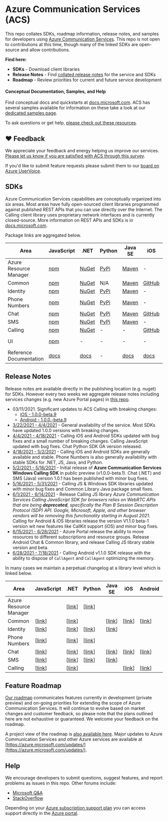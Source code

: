 # Azure Communication Services (ACS)
This repo collates SDKs, roadmap information, release notes, and samples for developers using [Azure Communication Services](https://azure.microsoft.com/en-us/services/communication-services/). This repo is not open to contributions at this time, though many of the linked SDKs are open-source and allow contributions.

**Find here:**
- **SDKs** - Download client libraries
- **Release Notes** - Find [collated release notes](https://github.com/Azure/Communication/tree/master/releasenotes) for the service and SDKs
- **Roadmap** - Review priorities for current and future service development

#### Conceptual Documentation, Samples, and Help
Find conceptual docs and quickstarts at [docs.microsoft.com](https://docs.microsoft.com/azure/communication-services/overview). ACS has several samples available for information on these take a look at our [dedicated samples page](https://docs.microsoft.com/azure/communication-services/samples/overview).

To ask questions or get help, [please check out these resources](https://docs.microsoft.com/azure/communication-services/support).

## ❤️ Feedback
We appreciate your feedback and energy helping us improve our services. [Please let us know if you are satisfied with ACS through this survey](https://microsoft.qualtrics.com/jfe/form/SV_4HMWolQyyLyeX77). 

If you'd like to submit feature requests please submit them to our [board on Azure UserVoice](https://feedback.azure.com/forums/934536-azure-communication-services).

## SDKs

Azure Communication Services capabilities are conceptually organized into six areas. Most areas have fully open-sourced client libraries programmed against published REST APIs that you can use directly over the Internet. The Calling client library uses proprietary network interfaces and is currently closed-source. More information on REST APIs and SDKs is in [docs.microsoft.com](https://docs.microsoft.com/azure/communication-services/concepts/sdk-options).

Package links are aggregated below.

| Area           | JavaScript | .NET | Python | Java SE | iOS | Android | Other                          |
| -------------- | ---------- | ---- | ------ | ---- | -------------- | -------------- | ------------------------------ |
| Azure Resource Manager | [npm](https://www.npmjs.com/package/@azure/arm-communication) | [NuGet](https://www.nuget.org/packages/Azure.ResourceManager.Communication) | [PyPi](https://pypi.org/project/azure-mgmt-communication/) | [Maven](https://search.maven.org/search?q=azure-resourcemanager-communication)  | - | - | [Go via GitHub](https://github.com/Azure/azure-sdk-for-go/releases/tag/v52.5.0) |
| Common         | [npm](https://www.npmjs.com/package/@azure/communication-common)         | [NuGet](https://www.nuget.org/packages/Azure.Communication.Common/)    | N/A      | [Maven](https://search.maven.org/search?q=a:azure-communication-common)   | [GitHub](https://github.com/Azure/azure-sdk-for-ios/releases)            | [Maven](https://search.maven.org/artifact/com.azure.android/azure-communication-common)             | -                              |
| Identity | [npm](https://www.npmjs.com/package/@azure/communication-identity)         | [NuGet](https://www.nuget.org/packages/Azure.Communication.Identity)    | [PyPi](https://pypi.org/project/azure-communication-identity/)      | [Maven](https://search.maven.org/search?q=a:azure-communication-identity)   | -              | -              | -                            |
| Phone Numbers | [npm](https://www.npmjs.com/package/@azure/communication-phone-numbers)         | [NuGet](https://www.nuget.org/packages/Azure.Communication.PhoneNumbers)    | [PyPi](https://pypi.org/project/azure-communication-phonenumbers/)      | [Maven](https://search.maven.org/search?q=a:azure-communication-phonenumbers)   | -              | -              | -                            |
| Chat           | [npm](https://www.npmjs.com/package/@azure/communication-chat)        | [NuGet](https://www.nuget.org/packages/Azure.Communication.Chat)     | [PyPi](https://pypi.org/project/azure-communication-chat/)     | [Maven](https://search.maven.org/search?q=a:azure-communication-chat)   | [GitHub](https://github.com/Azure/azure-sdk-for-ios/releases)  | [Maven](https://search.maven.org/search?q=a:azure-communication-chat)   | -                              |
| SMS            | [npm](https://www.npmjs.com/package/@azure/communication-sms)         | [NuGet](https://www.nuget.org/packages/Azure.Communication.Sms)    | [PyPi](https://pypi.org/project/azure-communication-sms/)       | [Maven](https://search.maven.org/artifact/com.azure/azure-communication-sms)   | -              | -              | -                              |
| Calling        | [npm](https://www.npmjs.com/package/@azure/communication-calling)         | [NuGet](https://www.nuget.org/packages/Azure.Communication.Calling)     | -      | -     | [GitHub](https://github.com/Azure/Communication/releases)     | [Maven](https://search.maven.org/artifact/com.azure.android/azure-communication-calling/)            | -                              |
| UI             | [npm](https://www.npmjs.com/package/@azure/communication-react) | - | - | - | - | - | [GitHub](https://github.com/Azure/communication-ui-library), [Storybook](https://azure.github.io/communication-ui-library/?path=/story/overview--page) |
| Reference Documentation     | [docs](https://azure.github.io/azure-sdk-for-js/communication.html)         | [docs](https://azure.github.io/azure-sdk-for-net/communication.html)      | -      | [docs](http://azure.github.io/azure-sdk-for-java/communication.html)     | [docs](https://docs.microsoft.com/en-us/objectivec/communication-services/calling/)      | [docs](https://docs.microsoft.com/en-us/java/api/com.azure.android.communication.calling?view=communication-services-java-android)            | -                              |


## Release Notes 
Release notes are available directly in the publishing location (e.g. nuget) for SDKs. However every two weeks we aggregate release notes including services changes (e.g. new Azure Portal pages) in [this repo](https://github.com/Azure/Communication/tree/master/releasenotes).

 - 03/11/2021. Significant updates to ACS Calling with breaking changes:
    - [iOS - 1.0.0-beta.9](https://github.com/Azure/Communication/releases/tag/v1.0.0-beta.9)
    - [Android - 1.0.0.-beta.9](https://www.npmjs.com/package/@azure/communication-calling/v/1.0.0-beta.9) 
 - [3/22/2021 - 4/4/2021](/releasenotes/2021-March-30.md) -  General availability of the service. Most SDKs have updated 1.0.0 versions with breaking changes.
 - [4/4/2021 - 4/18/2021](/releasenotes/2021-April-18.md) - Calling iOS and Android SDKs updated with bug fixes and a small number of breaking changes. Calling JavaScript updated with bug fixes. Chat Python SDK GA version released.
 - [4/18/2021 - 5/2/2021](/releasenotes/2021-May-2.md) - Calling iOS and Android SDKs are generally available and stable. Phone Numbers is also generally availability with stable SDKs for .NET, JS, Java, and Python.
 - [5/2/2021 - 5/16/2021](/releasenotes/2021-May-16.md) - Initial release of **Azure Communication Services Windows Calling SDK** in public preview (v1.0.0-beta.1). Chat (.NET) and SMS (Java) version 1.0.1 has been published with minor bug fixes. 
 - [5/16/2021 - 5/31/2021](/releasenotes/2021-May-30.md) - Calling JS & Windows SDK libraries updated with minor bug fixes and Common Library Java package small fixes.
 - [6/1/2021 - 6/14/2021](/releasenotes/2021-June-14.md) - Release Calling JS library *Azure Communication Services Calling JavaScript SDK for browsers relies on WebRTC APIs that are being **deprecated**, specifically the Plan B Session Description Protocol (SDP) API. Google, Microsoft, Apple, and other browser vendors will be removing this functionality starting in August 2021.* Calling for Android & iOS libraries release the version V1.1.0 beta-1 version wit new features like CallKit support (iOS) and minor bug fixes.
 - [6/15/2021 - 6/28/2021](/releasenotes/2021-June-28.md) - Azure Portal release the ability to move resources to different subscriptions and resource groups. Release Android Chat & Common library, and release Calling JS library stable version and beta. 
 - [6/28/2021 - 7/18/2021](/releasenotes/2021-July-12.md) - Calling Android v1.1.0 SDK release with the ability to dispose of `CallAgent` and `CallAgent` optimizing the memory.
 
In many cases we maintain a perpetual changelog at a library level which is linked below.

| **Area**| **JavaScript** | **.NET** | **Python**  | **Java SE** | **iOS** | **Android**| **Other** |
|--|--|---|---|---|-|--|-|
| Azure Resource Manager | | [[link](https://github.com/Azure/azure-sdk-for-net/blob/master/sdk/communication/Azure.ResourceManager.Communication/CHANGELOG.md)] | [[link](https://github.com/Azure/azure-sdk-for-python/blob/master/sdk/communication/azure-mgmt-communication/CHANGELOG.md)]| |||  |
| Common  | [[link](https://github.com/Azure/azure-sdk-for-js/blob/master/sdk/communication/communication-common/CHANGELOG.md)]  | [[link](https://github.com/Azure/azure-sdk-for-net/blob/master/sdk/communication/Azure.Communication.Common/CHANGELOG.md)] | | [[link](https://github.com/Azure/azure-sdk-for-java/blob/master/sdk/communication/azure-communication-common/CHANGELOG.md)]|[[link](https://github.com/Azure/azure-sdk-for-ios/blob/master/CHANGELOG.md)]| [[link](https://github.com/Azure/azure-sdk-for-android/tree/master/sdk/communication/azure-communication-common)]|  |
| Identity| [[link](https://github.com/Azure/azure-sdk-for-js/blob/master/sdk/communication/communication-identity/CHANGELOG.md)]| [[link](https://github.com/Azure/azure-sdk-for-net/tree/master/sdk/communication/Azure.Communication.Identity)]| [[link](https://github.com/Azure/azure-sdk-for-python/blob/master/sdk/communication/azure-communication-identity/CHANGELOG.md)]  | [[link](https://github.com/Azure/azure-sdk-for-java/blob/master/sdk/communication/azure-communication-identity/CHANGELOG.md)] |||  |
| Phone Numbers| [[link](https://github.com/Azure/azure-sdk-for-js/blob/master/sdk/communication/communication-phone-numbers/CHANGELOG.md)] | [[link](https://github.com/Azure/azure-sdk-for-net/blob/master/sdk/communication/Azure.Communication.PhoneNumbers/CHANGELOG.md)] | [[link](https://github.com/Azure/azure-sdk-for-python/blob/master/sdk/communication/azure-communication-phonenumbers/CHANGELOG.md)] | |||  |
| Chat | [[link](https://github.com/Azure/azure-sdk-for-js/blob/master/sdk/communication/communication-chat/CHANGELOG.md)] | [[link](https://github.com/Azure/azure-sdk-for-net/blob/master/sdk/communication/Azure.Communication.Chat/CHANGELOG.md)]| [[link](https://github.com/Azure/azure-sdk-for-python/blob/master/sdk/communication/azure-communication-chat/CHANGELOG.md)]| [[link](https://github.com/Azure/azure-sdk-for-java/blob/master/sdk/communication/azure-communication-chat/CHANGELOG.md)]  |[[link](https://github.com/Azure/azure-sdk-for-ios/blob/master/CHANGELOG.md)]| [[link](https://github.com/Azure/azure-sdk-for-android/blob/master/sdk/communication/azure-communication-chat/CHANGELOG.md)] |  |
| SMS  | [[link](https://github.com/Azure/azure-sdk-for-js/blob/master/sdk/communication/communication-sms/CHANGELOG.md)]  | [[link](https://github.com/Azure/azure-sdk-for-net/blob/master/sdk/communication/Azure.Communication.Sms/CHANGELOG.md)] | [[link](https://github.com/Azure/azure-sdk-for-python/blob/master/sdk/communication/azure-communication-sms/CHANGELOG.md)] | [[link](https://github.com/Azure/azure-sdk-for-java/blob/master/sdk/communication/azure-communication-sms/CHANGELOG.md)]|||  |
| Calling | [[link](https://github.com/Azure/Communication/blob/master/releasenotes/acs-javascript-calling-library-release-notes.md)] | [[link](https://github.com/Azure/Communication/blob/master/releasenotes/acs-calling-windows-sdk-release-notes.md)]| | | [[link](https://github.com/Azure/Communication/blob/master/releasenotes/acs-calling-ios-sdk-release-notes.md)] | [[link](https://github.com/Azure/Communication/blob/master/releasenotes/acs-calling-android-sdk-release-notes.md)] | |

## Feature Roadmap
[Our roadmap](roadmap.md) communicates features currently in development (private preview) and on-going priorities for extending the scope of Azure Communication Services. It will continue to evolve based on market changes and customer feedback, so please note that the plans outlined here are not exhaustive or guaranteed. We welcome your feedback on the roadmap.

A project view of the roadmap is [also available here](https://github.com/Azure/Communication/projects/1). Major updates to Azure Communication Services and other Azure services are available at [https://azure.microsoft.com/updates/](https://azure.microsoft.com/updates/).

## Help

We encourage developers to submit questions, suggest features, and report problems as issues in this repo. Other forums include:

- [Microsoft Q&A](https://docs.microsoft.com/answers/topics/azure-communication-services.html)
- [StackOverflow](https://stackoverflow.com/questions/tagged/azure+communication)

Depending on your [Azure subscription support plan](https://azure.microsoft.com/support/plans/) you can access support directly in the [Azure portal](https://azure.microsoft.com/en-us/support/create-ticket/).
